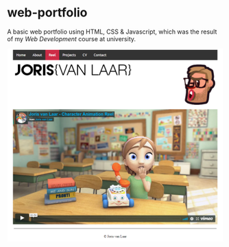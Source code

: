 # web-portfolio
A basic web portfolio using HTML, CSS &amp; Javascript, which was the result of my *Web Development* course at university.  

<img src="screenshot.png"/>


